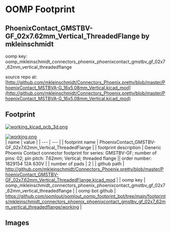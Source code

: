 # OOMP Footprint  
## PhoenixContact_GMSTBV-GF_02x7.62mm_Vertical_ThreadedFlange  by mkleinschmidt  
  
oomp key: oomp_mkleinschmidt_connectors_phoenix_phoenixcontact_gmstbv_gf_02x7_62mm_vertical_threadedflange  
  
source repo at: [http://github.com/mkleinschmidt/Connectors_Phoenix.pretty/blob/master/PhoenixContact_MSTBVA-G_16x5.08mm_Vertical.kicad_mod](http://github.com/mkleinschmidt/Connectors_Phoenix.pretty/blob/master/PhoenixContact_MSTBVA-G_16x5.08mm_Vertical.kicad_mod)  
## Footprint  
  
[![working_kicad_pcb_3d.png](working_kicad_pcb_3d_600.png)](working_kicad_pcb_3d.png)  
  
[![working.png](working_600.png)](working.png)  
| name | value | 
| --- | --- | 
| footprint name | PhoenixContact_GMSTBV-GF_02x7.62mm_Vertical_ThreadedFlange | 
| footprint description | Generic Phoenix Contact connector footprint for series: GMSTBV-GF; number of pins: 02; pin pitch: 7.62mm; Vertical; threaded flange || order number: 1829154 12A 630V | 
| number of pads | 2 | 
| github path | http://github.com/mkleinschmidt/Connectors_Phoenix.pretty/blob/master/PhoenixContact_GMSTBV-GF_02x7.62mm_Vertical_ThreadedFlange.kicad_mod | 
| oomp key | oomp_mkleinschmidt_connectors_phoenix_phoenixcontact_gmstbv_gf_02x7_62mm_vertical_threadedflange | 
| oomp bot github | https://github.com/oomlout/oomlout_oomp_footprint_bot/tree/main/footprints/mkleinschmidt_connectors_phoenix_phoenixcontact_gmstbv_gf_02x7_62mm_vertical_threadedflange/working | 
## Images  
